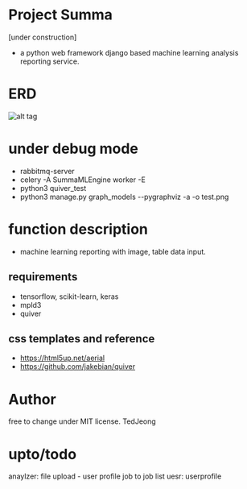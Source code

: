 # Project Summa
[under construction]
- a python web framework django based machine learning analysis reporting service.


# ERD
![alt tag]("test.png")


# under debug mode
- rabbitmq-server
- celery -A SummaMLEngine worker -E
- python3 quiver_test
- python3 manage.py graph_models --pygraphviz -a -o test.png

# function description
- machine learning reporting with image, table data input.

## requirements
- tensorflow, scikit-learn, keras
- mpld3
- quiver

## css templates and reference
- https://html5up.net/aerial
- https://github.com/jakebian/quiver

# Author
free to change under MIT license.
TedJeong

# upto/todo
anaylzer:
file upload - user profile
job to job list
uesr:
userprofile
